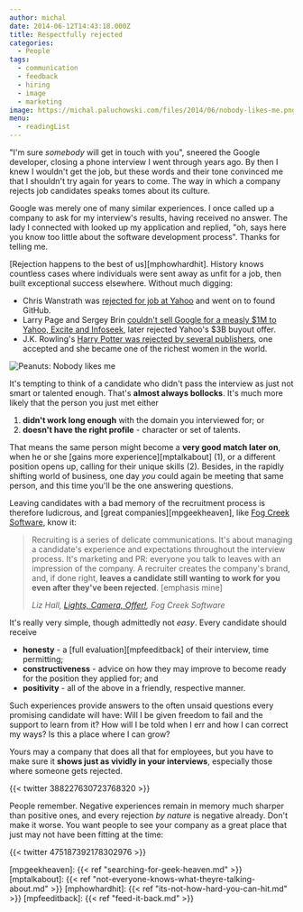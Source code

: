 ```yaml
---
author: michal
date: 2014-06-12T14:43:18.000Z
title: Respectfully rejected
categories:
  - People
tags:
  - communication
  - feedback
  - hiring
  - image
  - marketing
image: https://michal.paluchowski.com/files/2014/06/nobody-likes-me.png
menu:
  - readingList
---
```


"I'm sure _somebody_ will get in touch with you", sneered the Google developer, closing a phone interview I went through years ago. By then I knew I wouldn't get the job, but these words and their tone convinced me that I shouldn't try again for years to come. The way in which a company rejects job candidates speaks tomes about its culture.

Google was merely one of many similar experiences. I once called up a company to ask for my interview's results, having received no answer. The lady I connected with looked up my application and replied, "oh, says here you know too little about the software development process". Thanks for telling me.

[Rejection happens to the best of us][mphowhardhit]. History knows countless cases where individuals were sent away as unfit for a job, then built exceptional success elsewhere. Without much digging:

- Chris Wanstrath was [rejected for job at Yahoo][defunktrejected] and went on to found GitHub.
- Larry Page and Sergey Brin [couldn't sell Google for a measly $1M to Yahoo, Excite and Infoseek][pagebrinhistory], later rejected Yahoo's $3B buyout offer.
- J.K. Rowling's [Harry Potter was rejected by several publishers][jkrowlingrejected], one accepted and she became one of the richest women in the world.

![Peanuts: Nobody likes me](/wp-content/uploads/sites/2/2014/06/nobody-likes-me.png)

It's tempting to think of a candidate who didn't pass the interview as just not smart or talented enough. That's __almost always bollocks__. It's much more likely that the person you just met either

1. __didn't work long enough__ with the domain you interviewed for; or
2. __doesn't have the right profile__ - character or set of talents.

That means the same person might become a __very good match later on__, when he or she [gains more experience][mptalkabout] (1), or a different position opens up, calling for their unique skills (2). Besides, in the rapidly shifting world of business, one day _you_ could again be meeting that same person, and this time you'll be the one answering questions.

Leaving candidates with a bad memory of the recruitment process is therefore ludicrous, and [great companies][mpgeekheaven], like [Fog Creek Software][fogcreek], know it:

> Recruiting is a series of delicate communications. It's about managing a candidate's experience and expectations throughout the interview process. It's marketing and PR: everyone you talk to leaves with an impression of the company. A recruiter creates the company's brand, and, if done right, __leaves a candidate still wanting to work for you even after they've been rejected__. [emphasis mine]
>
> <cite>Liz Hall, [Lights, Camera, Offer!](http://behindthescenesrecruiter.com/post/78466107159/lights-camera-offer), Fog Creek Software</cite>

It's really very simple, though admittedly not _easy_. Every candidate should receive

- __honesty__ - a [full evaluation][mpfeeditback] of their interview, time permitting;
- __constructiveness__ - advice on how they may improve to become ready for the position they applied for; and
- __positivity__ - all of the above in a friendly, respective manner.

Such experiences provide answers to the often unsaid questions every promising candidate will have: Will I be given freedom to fail and the support to learn from it? How will I be told when I err and how I can correct my ways? Is this a place where I can grow?

Yours may a company that does all that for employees, but you have to make sure it __shows just as vividly in your interviews__, especially those where someone gets rejected.

{{< twitter 388227630723768320 >}}

People remember. Negative experiences remain in memory much sharper than positive ones, and every rejection _by nature_ is negative already. Don't make it worse. You want people to see your company as a great place that just may not have been fitting at the time:

{{< twitter 475187392178302976 >}}

[defunktrejected]: https://twitter.com/defunkt/status/469607846527520768
[fogcreek]: http://www.fogcreek.com/
[jkrowlingrejected]: http://www.jkrowling.com/en_GB/#/timeline/bloomsbury-publishing/
[pagebrinhistory]: http://interviewsummary.com/2012/11/02/larry-page-and-sergei-brin-of-google/
[mpgeekheaven]: {{< ref "searching-for-geek-heaven.md" >}}
[mptalkabout]: {{< ref "not-everyone-knows-what-theyre-talking-about.md" >}}
[mphowhardhit]: {{< ref "its-not-how-hard-you-can-hit.md" >}}
[mpfeeditback]: {{< ref "feed-it-back.md" >}}

